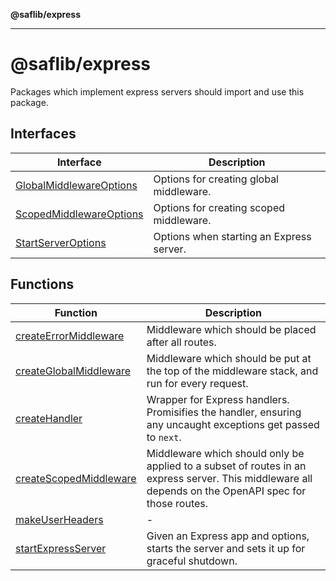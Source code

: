 **@saflib/express**

***

# @saflib/express

Packages which implement express servers should import and use this package.

## Interfaces

| Interface | Description |
| ------ | ------ |
| [GlobalMiddlewareOptions](interfaces/GlobalMiddlewareOptions.md) | Options for creating global middleware. |
| [ScopedMiddlewareOptions](interfaces/ScopedMiddlewareOptions.md) | Options for creating scoped middleware. |
| [StartServerOptions](interfaces/StartServerOptions.md) | Options when starting an Express server. |

## Functions

| Function | Description |
| ------ | ------ |
| [createErrorMiddleware](functions/createErrorMiddleware.md) | Middleware which should be placed after all routes. |
| [createGlobalMiddleware](functions/createGlobalMiddleware.md) | Middleware which should be put at the top of the middleware stack, and run for every request. |
| [createHandler](functions/createHandler.md) | Wrapper for Express handlers. Promisifies the handler, ensuring any uncaught exceptions get passed to `next`. |
| [createScopedMiddleware](functions/createScopedMiddleware.md) | Middleware which should only be applied to a subset of routes in an express server. This middleware all depends on the OpenAPI spec for those routes. |
| [makeUserHeaders](functions/makeUserHeaders.md) | - |
| [startExpressServer](functions/startExpressServer.md) | Given an Express app and options, starts the server and sets it up for graceful shutdown. |
